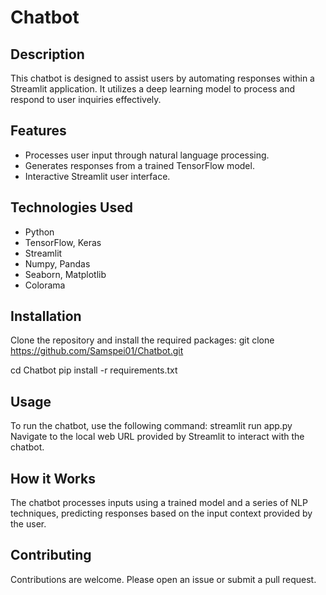 # Chatbot

## Description
This chatbot is designed to assist users by automating responses within a Streamlit application. It utilizes a deep learning model to process and respond to user inquiries effectively.

## Features
- Processes user input through natural language processing.
- Generates responses from a trained TensorFlow model.
- Interactive Streamlit user interface.

## Technologies Used
- Python
- TensorFlow, Keras
- Streamlit
- Numpy, Pandas
- Seaborn, Matplotlib
- Colorama

## Installation
Clone the repository and install the required packages:
git clone https://github.com/Samspei01/Chatbot.git

cd Chatbot
pip install -r requirements.txt


## Usage
To run the chatbot, use the following command:
streamlit run app.py
Navigate to the local web URL provided by Streamlit to interact with the chatbot.

## How it Works
The chatbot processes inputs using a trained model and a series of NLP techniques, predicting responses based on the input context provided by the user.

## Contributing
Contributions are welcome. Please open an issue or submit a pull request.

